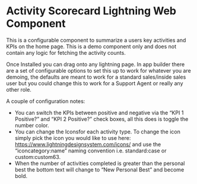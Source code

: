 # Activity Scorecard Lightning Web Component  

This is a configurable component to summarize a users key activities and KPIs on the home page. This is a demo component only and does not contain any logic for fetching the activity counts.

Once Installed you can drag onto any lightning page. In app builder there are a set of configurable options to set this up to work for whatever you are demoing, the defaults are meant to work for a standard sales/inside sales user but you could change this to work for a Support Agent or really any other role.

A couple of configuration notes:

* You can switch the KPIs between positive and negative via the “KPI 1 Positive?” and “KPI 2 Positive?” check boxes, all this does is toggle the number color.
* You can change the Iconsfor each activity type. To change the icon simply pick the icon you would like to use here: https://www.lightningdesignsystem.com/icons/ and use the “iconcategory:name” naming convention i.e. standard:case or custom:custom63. 
* When the number of activities completed is greater than the personal best the bottom text will change to “New Personal Best” and become bold.


